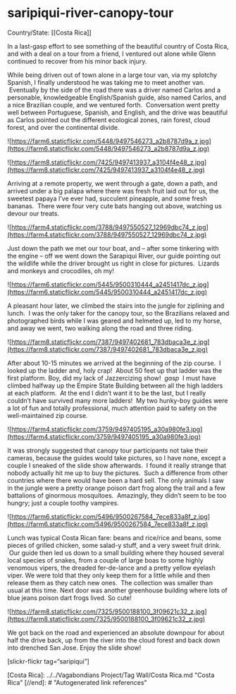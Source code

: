 # saripiqui-river-canopy-tour

Country/State: [[Costa Rica]]

In a last-gasp effort to see something of the beautiful country of Costa Rica, and with a deal on a tour from a friend, I ventured out alone while Glenn continued to recover from his minor back injury.

While being driven out of town alone in a large tour van, via my splotchy Spanish, I finally understood he was taking me to meet another van.  Eventually by the side of the road there was a driver named Carlos and a personable, knowledgeable English/Spanish guide, also named Carlos, and a nice Brazilian couple, and we ventured forth.  Conversation went pretty well between Portuguese, Spanish, and English, and the drive was beautiful as Carlos pointed out the different ecological zones, rain forest, cloud forest, and over the continental divide.

![https://farm6.staticflickr.com/5448/9497546273_a2b8787d9a_z.jpg](https://farm6.staticflickr.com/5448/9497546273_a2b8787d9a_z.jpg)

![https://farm8.staticflickr.com/7425/9497413937_a3104f4e48_z.jpg](https://farm8.staticflickr.com/7425/9497413937_a3104f4e48_z.jpg)

Arriving at a remote property, we went through a gate, down a path, and arrived under a big palapa where there was fresh fruit laid out for us, the sweetest papaya I’ve ever had, succulent pineapple, and some fresh bananas.  There were four very cute bats hanging out above, watching us devour our treats.

![https://farm4.staticflickr.com/3788/9497550527_12969dbc74_z.jpg](https://farm4.staticflickr.com/3788/9497550527_12969dbc74_z.jpg)

Just down the path we met our tour boat, and – after some tinkering with the engine – off we went down the Sarapiqui River, our guide pointing out the wildlife while the driver brought us right in close for pictures.  Lizards and monkeys and crocodiles, oh my!

![https://farm6.staticflickr.com/5445/9500310444_a2451417dc_z.jpg](https://farm6.staticflickr.com/5445/9500310444_a2451417dc_z.jpg)

A pleasant hour later, we climbed the stairs into the jungle for ziplining and lunch.  I was the only taker for the canopy tour, so the Brazilians relaxed and photographed birds while I was geared and helmeted up, led to my horse, and away we went, two walking along the road and three riding.

![https://farm8.staticflickr.com/7387/9497402681_783dbaca3e_z.jpg](https://farm8.staticflickr.com/7387/9497402681_783dbaca3e_z.jpg)

After about 10-15 minutes we arrived at the beginning of the zip course.  I looked up the ladder and, holy crap!  About 50 feet up that ladder was the first platform. Boy, did my lack of Jazzercizing show!  *gasp*  I must have climbed halfway up the Empire State Building between all the high ladders at each platform.  At the end I didn’t want it to be the last, but I really couldn’t have survived many more ladders!  My two hunky-boy guides were a lot of fun and totally professional, much attention paid to safety on the well-maintained zip course.

![https://farm4.staticflickr.com/3759/9497405195_a30a980fe3.jpg](https://farm4.staticflickr.com/3759/9497405195_a30a980fe3.jpg)

It was strongly suggested that canopy tour participants not take their cameras, because the guides would take pictures, so I have none, except a couple I sneaked of the slide show afterwards.  I found it really strange that nobody actually hit me up to buy the pictures.  Such a difference from other countries where there would have been a hard sell. The only animals I saw in the jungle were a pretty orange poison dart frog along the trail and a few battalions of ginormous mosquitoes.  Amazingly, they didn’t seem to be too hungry; just a couple toothy vampires.

![https://farm6.staticflickr.com/5496/9500267584_7ece833a8f_z.jpg](https://farm6.staticflickr.com/5496/9500267584_7ece833a8f_z.jpg)

Lunch was typical Costa Rican fare: beans and rice/rice and beans, some pieces of grilled chicken, some salad-y stuff, and a very sweet fruit drink.  Our guide then led us down to a small building where they housed several local species of snakes, from a couple of large boas to some highly venomous vipers, the dreaded fer-de-lance and a pretty yellow eyelash viper. We were told that they only keep them for a little while and then release them as they catch new ones.  The collection was smaller than usual at this time. Next door was another greenhouse building where lots of blue jeans poison dart frogs lived. So cute!

![https://farm8.staticflickr.com/7325/9500188100_3f09621c32_z.jpg](https://farm8.staticflickr.com/7325/9500188100_3f09621c32_z.jpg)

We got back on the road and experienced an absolute downpour for about half the drive back, up from the river into the cloud forest and back down into drenched San Jose. Enjoy the slide show!

[slickr-flickr tag=“saripiqui”]

[//begin]: # "Autogenerated link references for markdown compatibility"
[Costa Rica]: ../../Vagabondians Project/Tag Wall/Costa Rica.md "Costa Rica"
[//end]: # "Autogenerated link references"